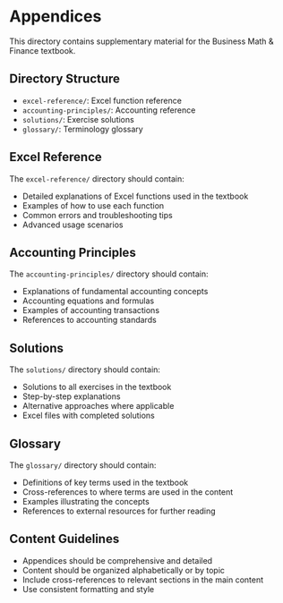 # Appendices

This directory contains supplementary material for the Business Math & Finance textbook.

## Directory Structure

- `excel-reference/`: Excel function reference
- `accounting-principles/`: Accounting reference
- `solutions/`: Exercise solutions
- `glossary/`: Terminology glossary

## Excel Reference

The `excel-reference/` directory should contain:

- Detailed explanations of Excel functions used in the textbook
- Examples of how to use each function
- Common errors and troubleshooting tips
- Advanced usage scenarios

## Accounting Principles

The `accounting-principles/` directory should contain:

- Explanations of fundamental accounting concepts
- Accounting equations and formulas
- Examples of accounting transactions
- References to accounting standards

## Solutions

The `solutions/` directory should contain:

- Solutions to all exercises in the textbook
- Step-by-step explanations
- Alternative approaches where applicable
- Excel files with completed solutions

## Glossary

The `glossary/` directory should contain:

- Definitions of key terms used in the textbook
- Cross-references to where terms are used in the content
- Examples illustrating the concepts
- References to external resources for further reading

## Content Guidelines

- Appendices should be comprehensive and detailed
- Content should be organized alphabetically or by topic
- Include cross-references to relevant sections in the main content
- Use consistent formatting and style